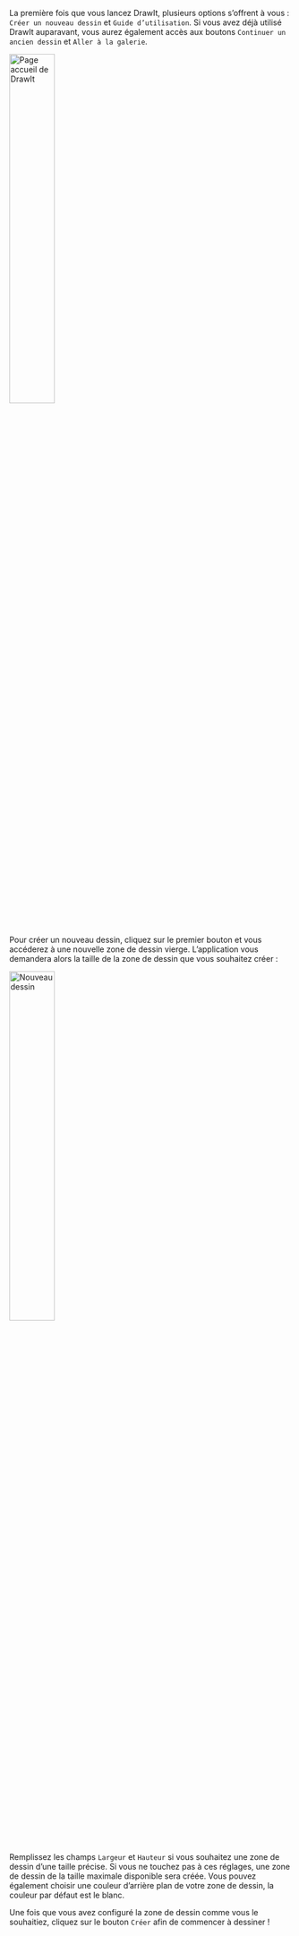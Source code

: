 La première fois que vous lancez DrawIt, plusieurs options s’offrent à vous : `Créer un nouveau dessin` et `Guide d’utilisation`. Si vous avez déjà utilisé DrawIt auparavant, vous aurez également accès aux boutons `Continuer un ancien dessin` et `Aller à la galerie`.

<img class="doc-img" alt="Page accueil de DrawIt" src="../../assets/doc/imgs/doc-home.png" title="La page d’accueil de DrawIt" width="40%">

Pour créer un nouveau dessin, cliquez sur le premier bouton et vous accéderez à une nouvelle zone de dessin vierge. L’application vous demandera alors la taille de la zone de dessin que vous souhaitez créer :

 <img class="doc-img" alt="Nouveau dessin" src="../../assets/doc/imgs/nouveauDessin.png" title="Fenêtre de création de nouveau dessin de DrawIt" width="40%">

Remplissez les champs `Largeur` et `Hauteur` si vous souhaitez une zone de dessin d’une taille précise. Si vous ne touchez pas à ces réglages, une zone de dessin de la taille maximale disponible sera créée. Vous pouvez également choisir une couleur d’arrière plan de votre zone de dessin, la couleur par défaut est le blanc. 

 Une fois que vous avez configuré la zone de dessin comme vous le souhaitiez, cliquez sur le bouton `Créer` afin de commencer à dessiner !
